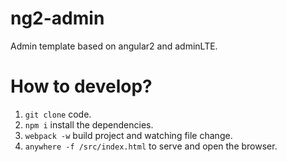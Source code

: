 # ng2-admin
Admin template based on angular2 and adminLTE.

# How to develop?

1. ``git clone`` code.
2. ``npm i`` install the dependencies.
3. ``webpack -w`` build project and watching file change.
4. ``anywhere -f /src/index.html`` to serve and open the browser.